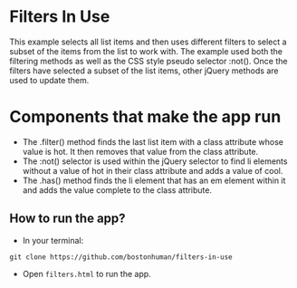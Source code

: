 # Filters In Use

This example selects all list items and then uses different filters to select a subset of the items from the list to work with. The example used both the filtering methods as well as the CSS style pseudo selector :not(). Once the filters have selected a subset of the list items, other jQuery methods are used to update them.
 
# Components that make the app run

* The .filter() method finds the last list item with a class attribute whose value is hot. It then removes that value from the class attribute.
* The :not() selector is used within the jQuery selector to find li elements without a value of hot in their class attribute and adds a value of cool.
* The .has() method finds the li element that has an em element within it and adds the value complete to the class attribute.

## How to run the app?
* In your terminal:
```
git clone https://github.com/bostonhuman/filters-in-use
```
* Open `filters.html` to run the app.
